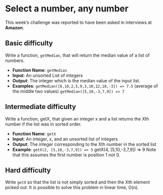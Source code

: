 # Select a number, any number

This week’s challenge was reported to have been asked in interviews at **Amazon**.

## Basic difficulty

Write a function, `getMedian`, that will return the median value of a list of numbers.

* **Function Name**: `getMedian`
* **Input**: An unsorted List of integers
* **Output**: The integer which is the median value of the input list.
* **Examples**: `getMedian([6,10,2,5,9,3,10,12,18,-3]) => 7.5` (average of the middle two values)
`getMedian([5,10,-3,7,9]) => 7`

## Intermediate difficulty

Write a function, getX, that given an integer x and a list returns the Xth number if the list was in sorted order.

* **Function Name**: `getX`
* **Input**: An integer, x, and an unsorted list of integers
* **Output**: The integer corresponding to the Xth number in the sorted list
* **Example**: `getX(2, [5,10,-3,7,9]) => 5`
getX(4, [5,10,-3,7,9]) => 9
Note that this assumes the first number is position 1 not 0.

## Hard difficulty

Write `getX` so that the list is not simply sorted and then the Xth element picked out. It is possible to solve this problem in linear time, O(n).
